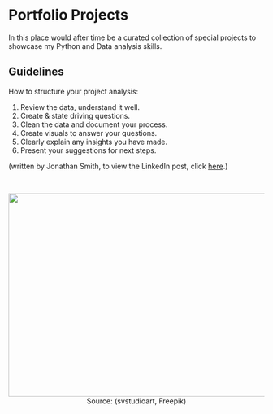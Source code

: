 <h1>Portfolio Projects</h1>

In this place would after time be a curated collection of special projects to showcase my Python and Data analysis skills.

<h2>Guidelines</h2>

How to structure your project analysis:

1) Review the data, understand it well.
2) Create & state driving questions.
3) Clean the data and document your process.
4) Create visuals to answer your questions.
5) Clearly explain any insights you have made.
6) Present your suggestions for next steps.

(written by Jonathan Smith, to view the LinkedIn post, click [here](https://www.linkedin.com/embed/feed/update/urn:li:share:7138107345842184194).)

<br>

<p align="center">
  <img src="https://img.freepik.com/free-vector/programmer-working-web-development-code-engineer-programming-python-php-java-script-computer_90220-249.jpg?w=826&t=st=1702750997~exp=1702751597~hmac=d8ec7ea2768342e4cc40744cff0de8c40897698ac3de3f18570a9bbcc0ec898d" width="600" height="400">
  </img>
  <br>
  Source: (svstudioart, Freepik)
</p>


